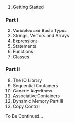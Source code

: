 1. Getting Started
### Part I
2. Variables and Basic Types
3. Strings, Vectors and Arrays
4. Expressions
5. Statements
6. Functions
7. Classes
### Part II
8. The IO Library
9. Sequential Containers
10. Generic Algorithms
11. Associative Containers
12. Dynamic Memory
Part III
13. Copy Contral

To Be Continued...